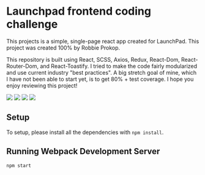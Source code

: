 <h1>Launchpad frontend coding challenge</h1>

This projects is a simple, single-page react app created for LaunchPad. This project was created 100% by Robbie Prokop.

This repository is built using React, SCSS, Axios, Redux, React-Dom, React-Router-Dom, and React-Toastify. I tried to make the code fairly modularized and use current industry "best practices". A big stretch goal of mine, which I have not been able to start yet, is to get 80% + test coverage. I hope you enjoy reviewing this project!

<img src="fronted/public/1.home.png" />
<img src="fronted/public/2.form.png" />
<img src="fronted/public/3.uni.png" />
<img src="fronted/public/4.PostalLookup.png" />

## Setup

To setup, please install all the dependencies with `npm install`.

## Running Webpack Development Server

```sh
npm start
```
